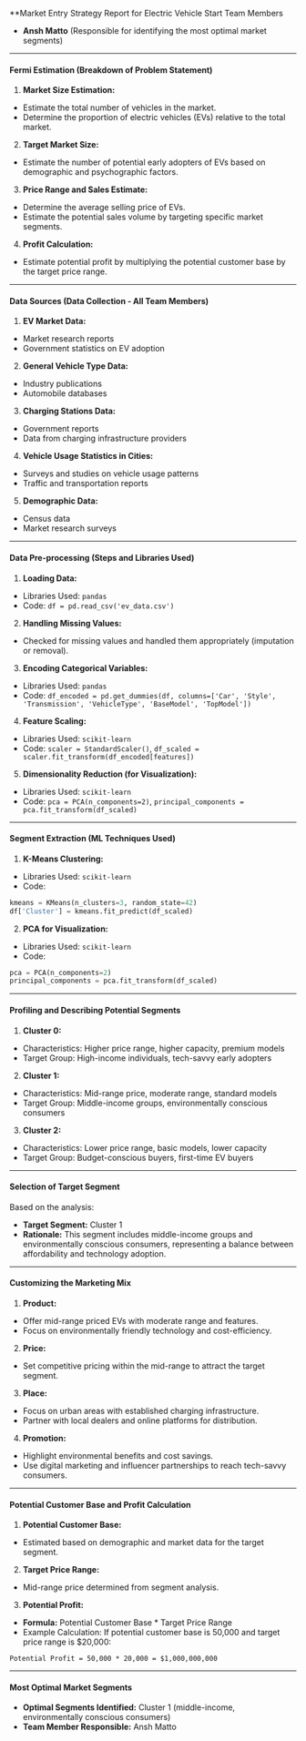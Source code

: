 **Market Entry Strategy Report for Electric Vehicle Start
Team Members
- **Ansh Matto** (Responsible for identifying the most optimal market segments)
---
#### Fermi Estimation (Breakdown of Problem Statement)
1. **Market Size Estimation:**
- Estimate the total number of vehicles in the market.
- Determine the proportion of electric vehicles (EVs) relative to the total market.
2. **Target Market Size:**
- Estimate the number of potential early adopters of EVs based on demographic and psychographic factors.
3. **Price Range and Sales Estimate:**
- Determine the average selling price of EVs.
- Estimate the potential sales volume by targeting specific market segments.
4. **Profit Calculation:**
- Estimate potential profit by multiplying the potential customer base by the target price range.
---
#### Data Sources (Data Collection - All Team Members)
1. **EV Market Data:**
- Market research reports
- Government statistics on EV adoption
2. **General Vehicle Type Data:**
- Industry publications
- Automobile databases
3. **Charging Stations Data:**
- Government reports
- Data from charging infrastructure providers
4. **Vehicle Usage Statistics in Cities:**
- Surveys and studies on vehicle usage patterns
- Traffic and transportation reports
5. **Demographic Data:**
- Census data
- Market research surveys
---
#### Data Pre-processing (Steps and Libraries Used)
1. **Loading Data:**
- Libraries Used: `pandas`
- Code: `df = pd.read_csv('ev_data.csv')`
2. **Handling Missing Values:**
- Checked for missing values and handled them appropriately (imputation or removal).
3. **Encoding Categorical Variables:**
- Libraries Used: `pandas`
- Code: `df_encoded = pd.get_dummies(df, columns=['Car', 'Style', 'Transmission', 'VehicleType', 'BaseModel', 'TopModel'])`
4. **Feature Scaling:**
- Libraries Used: `scikit-learn`
- Code: `scaler = StandardScaler()`, `df_scaled = scaler.fit_transform(df_encoded[features])`
5. **Dimensionality Reduction (for Visualization):**
- Libraries Used: `scikit-learn`
- Code: `pca = PCA(n_components=2)`, `principal_components = pca.fit_transform(df_scaled)`
---
#### Segment Extraction (ML Techniques Used)
1. **K-Means Clustering:**
- Libraries Used: `scikit-learn`
- Code:
```python
kmeans = KMeans(n_clusters=3, random_state=42)
df['Cluster'] = kmeans.fit_predict(df_scaled)
```
2. **PCA for Visualization:**
- Libraries Used: `scikit-learn`
- Code:
```python
pca = PCA(n_components=2)
principal_components = pca.fit_transform(df_scaled)
```
---
#### Profiling and Describing Potential Segments
1. **Cluster 0:**
- Characteristics: Higher price range, higher capacity, premium models
- Target Group: High-income individuals, tech-savvy early adopters
2. **Cluster 1:**
- Characteristics: Mid-range price, moderate range, standard models
- Target Group: Middle-income groups, environmentally conscious consumers
3. **Cluster 2:**
- Characteristics: Lower price range, basic models, lower capacity
- Target Group: Budget-conscious buyers, first-time EV buyers
---
#### Selection of Target Segment
Based on the analysis:
- **Target Segment:** Cluster 1
- **Rationale:** This segment includes middle-income groups and environmentally conscious consumers, representing a balance between affordability and technology adoption.
---
#### Customizing the Marketing Mix
1. **Product:**
- Offer mid-range priced EVs with moderate range and features.
- Focus on environmentally friendly technology and cost-efficiency.
2. **Price:**
- Set competitive pricing within the mid-range to attract the target segment.
3. **Place:**
- Focus on urban areas with established charging infrastructure.
- Partner with local dealers and online platforms for distribution.
4. **Promotion:**
- Highlight environmental benefits and cost savings.
- Use digital marketing and influencer partnerships to reach tech-savvy consumers.
---
#### Potential Customer Base and Profit Calculation
1. **Potential Customer Base:**
- Estimated based on demographic and market data for the target segment.
2. **Target Price Range:**
- Mid-range price determined from segment analysis.
3. **Potential Profit:**
- **Formula:** Potential Customer Base * Target Price Range
- Example Calculation: If potential customer base is 50,000 and target price range is $20,000:
```plaintext
Potential Profit = 50,000 * 20,000 = $1,000,000,000
```
---
#### Most Optimal Market Segments
- **Optimal Segments Identified:** Cluster 1 (middle-income, environmentally conscious consumers)
- **Team Member Responsible:** Ansh Matto
